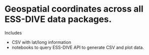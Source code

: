 # Geospatial coordinates across all ESS-DIVE data packages.

Includes 
- CSV with lat/long information 
- notebooks to query ESS-DIVE API to generate CSV and plot data. 
